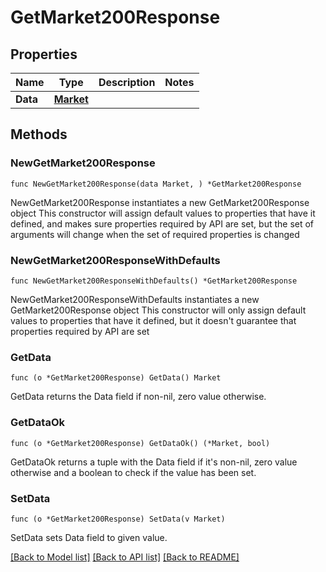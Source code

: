 # GetMarket200Response

## Properties

Name | Type | Description | Notes
------------ | ------------- | ------------- | -------------
**Data** | [**Market**](Market.md) |  | 

## Methods

### NewGetMarket200Response

`func NewGetMarket200Response(data Market, ) *GetMarket200Response`

NewGetMarket200Response instantiates a new GetMarket200Response object
This constructor will assign default values to properties that have it defined,
and makes sure properties required by API are set, but the set of arguments
will change when the set of required properties is changed

### NewGetMarket200ResponseWithDefaults

`func NewGetMarket200ResponseWithDefaults() *GetMarket200Response`

NewGetMarket200ResponseWithDefaults instantiates a new GetMarket200Response object
This constructor will only assign default values to properties that have it defined,
but it doesn't guarantee that properties required by API are set

### GetData

`func (o *GetMarket200Response) GetData() Market`

GetData returns the Data field if non-nil, zero value otherwise.

### GetDataOk

`func (o *GetMarket200Response) GetDataOk() (*Market, bool)`

GetDataOk returns a tuple with the Data field if it's non-nil, zero value otherwise
and a boolean to check if the value has been set.

### SetData

`func (o *GetMarket200Response) SetData(v Market)`

SetData sets Data field to given value.



[[Back to Model list]](../README.md#documentation-for-models) [[Back to API list]](../README.md#documentation-for-api-endpoints) [[Back to README]](../README.md)


